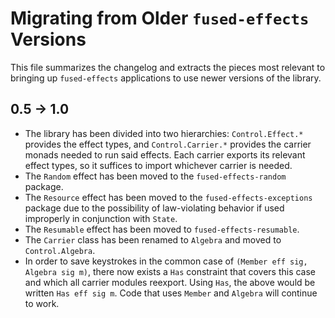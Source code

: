 # Migrating from Older `fused-effects` Versions

This file summarizes the changelog and extracts the pieces most relevant to bringing up `fused-effects` applications to use newer versions of the library.

## 0.5 → 1.0

* The library has been divided into two hierarchies: `Control.Effect.*` provides the effect types, and `Control.Carrier.*` provides the carrier monads needed to run said effects. Each carrier exports its relevant effect types, so it suffices to import whichever carrier is needed.
* The `Random` effect has been moved to the `fused-effects-random` package.
* The `Resource` effect has been moved to the `fused-effects-exceptions` package due to the possibility of law-violating behavior if used improperly in conjunction with `State`.
* The `Resumable` effect has been moved to `fused-effects-resumable`.
* The `Carrier` class has been renamed to `Algebra` and moved to `Control.Algebra`.
* In order to save keystrokes in the common case of `(Member eff sig, Algebra sig m)`, there now exists a `Has` constraint that covers this case and which all carrier modules reexport. Using `Has`, the above would be written `Has eff sig m`. Code that uses `Member` and `Algebra` will continue to work.

